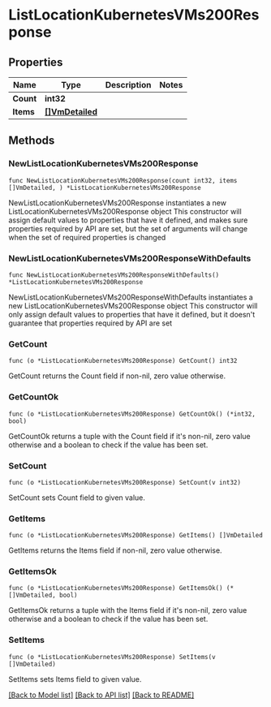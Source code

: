 # ListLocationKubernetesVMs200Response

## Properties

Name | Type | Description | Notes
------------ | ------------- | ------------- | -------------
**Count** | **int32** |  | 
**Items** | [**[]VmDetailed**](VmDetailed.md) |  | 

## Methods

### NewListLocationKubernetesVMs200Response

`func NewListLocationKubernetesVMs200Response(count int32, items []VmDetailed, ) *ListLocationKubernetesVMs200Response`

NewListLocationKubernetesVMs200Response instantiates a new ListLocationKubernetesVMs200Response object
This constructor will assign default values to properties that have it defined,
and makes sure properties required by API are set, but the set of arguments
will change when the set of required properties is changed

### NewListLocationKubernetesVMs200ResponseWithDefaults

`func NewListLocationKubernetesVMs200ResponseWithDefaults() *ListLocationKubernetesVMs200Response`

NewListLocationKubernetesVMs200ResponseWithDefaults instantiates a new ListLocationKubernetesVMs200Response object
This constructor will only assign default values to properties that have it defined,
but it doesn't guarantee that properties required by API are set

### GetCount

`func (o *ListLocationKubernetesVMs200Response) GetCount() int32`

GetCount returns the Count field if non-nil, zero value otherwise.

### GetCountOk

`func (o *ListLocationKubernetesVMs200Response) GetCountOk() (*int32, bool)`

GetCountOk returns a tuple with the Count field if it's non-nil, zero value otherwise
and a boolean to check if the value has been set.

### SetCount

`func (o *ListLocationKubernetesVMs200Response) SetCount(v int32)`

SetCount sets Count field to given value.


### GetItems

`func (o *ListLocationKubernetesVMs200Response) GetItems() []VmDetailed`

GetItems returns the Items field if non-nil, zero value otherwise.

### GetItemsOk

`func (o *ListLocationKubernetesVMs200Response) GetItemsOk() (*[]VmDetailed, bool)`

GetItemsOk returns a tuple with the Items field if it's non-nil, zero value otherwise
and a boolean to check if the value has been set.

### SetItems

`func (o *ListLocationKubernetesVMs200Response) SetItems(v []VmDetailed)`

SetItems sets Items field to given value.



[[Back to Model list]](../README.md#documentation-for-models) [[Back to API list]](../README.md#documentation-for-api-endpoints) [[Back to README]](../README.md)


